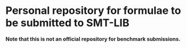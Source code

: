 # Personal repository for formulae to be submitted to SMT-LIB
**Note that this is not an official repository for benchmark submissions.**
